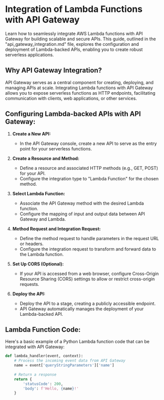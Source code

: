 # Integration of Lambda Functions with API Gateway

Learn how to seamlessly integrate AWS Lambda functions with API Gateway for building scalable and secure APIs. This guide, outlined in the "api_gateway_integration.md" file, explores the configuration and deployment of Lambda-backed APIs, enabling you to create robust serverless applications.

## Why API Gateway Integration?

API Gateway serves as a central component for creating, deploying, and managing APIs at scale. Integrating Lambda functions with API Gateway allows you to expose serverless functions as HTTP endpoints, facilitating communication with clients, web applications, or other services.

## Configuring Lambda-backed APIs with API Gateway:

1. **Create a New API:**
   - In the API Gateway console, create a new API to serve as the entry point for your serverless functions.

2. **Create a Resource and Method:**
   - Define a resource and associated HTTP methods (e.g., GET, POST) for your API.
   - Configure the integration type to "Lambda Function" for the chosen method.

3. **Select Lambda Function:**
   - Associate the API Gateway method with the desired Lambda function.
   - Configure the mapping of input and output data between API Gateway and Lambda.

4. **Method Request and Integration Request:**
   - Define the method request to handle parameters in the request URL or headers.
   - Configure the integration request to transform and forward data to the Lambda function.

5. **Set Up CORS (Optional):**
   - If your API is accessed from a web browser, configure Cross-Origin Resource Sharing (CORS) settings to allow or restrict cross-origin requests.

6. **Deploy the API:**
   - Deploy the API to a stage, creating a publicly accessible endpoint.
   - API Gateway automatically manages the deployment of your Lambda-backed API.

## Lambda Function Code:

Here's a basic example of a Python Lambda function code that can be integrated with API Gateway:

```python
def lambda_handler(event, context):
    # Process the incoming event data from API Gateway
    name = event['queryStringParameters']['name']
    
    # Return a response
    return {
        'statusCode': 200,
        'body': f'Hello, {name}!'
    }
